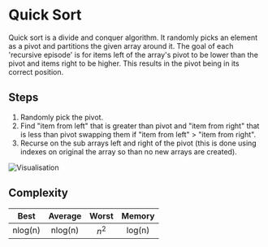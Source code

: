 # Quick Sort

Quick sort is a divide and conquer algorithm. It randomly picks an element as a pivot and partitions the given array around it. The goal of each 'recursive episode' is for items left of the array's pivot to be lower than the pivot and items right to be higher. This results in the pivot being in its correct position.

## Steps

1. Randomly pick the pivot.
2. Find "item from left" that is greater than pivot and "item from right" that is less than pivot swapping them if "item from left" > "item from right".
3. Recurse on the sub arrays left and right of the pivot (this is done using indexes on original the array so than no new arrays are created).


![Visualisation](https://upload.wikimedia.org/wikipedia/commons/9/9c/Quicksort-example.gif)


## Complexity

| Best | Average | Worst | Memory |
|:----:|:-------:|:-----:| :----: |
| nlog(n) | nlog(n) | $n^2$ | log(n) |